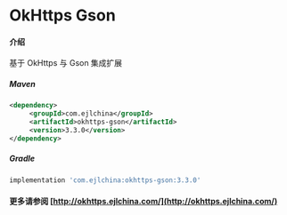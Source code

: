 # OkHttps Gson

#### 介绍

基于 OkHttps 与 Gson 集成扩展


##### Maven

```xml
<dependency>
     <groupId>com.ejlchina</groupId>
     <artifactId>okhttps-gson</artifactId>
     <version>3.3.0</version>
</dependency>
```

##### Gradle

```groovy
implementation 'com.ejlchina:okhttps-gson:3.3.0'
```

#### 更多请参阅 [http://okhttps.ejlchina.com/](http://okhttps.ejlchina.com/)
